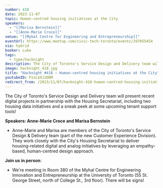 ```yaml
---
number: 418
date: 2023-11-07
topic: Human-centred housing initiatives at the City
speakers:
  - "[[Marisa Bernstein]]"
  - "[[Anne-Marie Croce]]"
venue: "[[Myhal Centre for Engineering and Entrepreneurship]]"
eventUrl: https://www.meetup.com/civic-tech-toronto/events/297055454
via: hybrid
booker: Luke
tags:
  - type/hacknight
description: The City of Toronto's Service Design and Delivery team will present recent digital projects in partnership with the Housing Secretariat, including two housing data initiatives and a sneak peek at some upcoming tenant support tools!
image: hacknight_418.jpg
title: "Hacknight #418 – Human-centred housing initiatives at the City"
youtubeID: PzxLbXJzDDM
redirect_from: /2023/11/07/hacknight-418-human-centred-housing-initiatives-at-the-city-with-marisa-bernstein-anne-and-marie-croce/
---
```


The City of Toronto's Service Design and Delivery team will present recent digital projects in partnership with the Housing Secretariat, including two housing data initiatives and a sneak peek at some upcoming tenant support tools!

**Speakers: Anne-Marie Croce and Marisa Bernstein**

* Anne-Marie and Marisa are members of the City of Toronto's Service Design & Delivery team (part of the new Customer Experience Division). They work closely with the City's Housing Secretariat to deliver housing-related digital and analog initiatives by leveraging an empathy-based, human-centred design approach.

**Join us in person**:

* We're meeting in Room 380 of the Myhal Centre for Engineering Innovation and Entrepreneurship at the University of Toronto (55 St. George Street, north of College St., 3rd floor). There will be signs!

